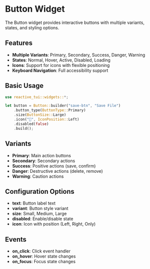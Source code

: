 # Button Widget

The Button widget provides interactive buttons with multiple variants, states, and styling options.

## Features

- **Multiple Variants**: Primary, Secondary, Success, Danger, Warning
- **States**: Normal, Hover, Active, Disabled, Loading
- **Icons**: Support for icons with flexible positioning
- **Keyboard Navigation**: Full accessibility support

## Basic Usage

```rust
use reactive_tui::widgets::*;

let button = Button::builder("save-btn", "Save File")
    .button_type(ButtonType::Primary)
    .size(ButtonSize::Large)
    .icon("💾", IconPosition::Left)
    .disabled(false)
    .build();
```

## Variants

- **Primary**: Main action buttons
- **Secondary**: Secondary actions
- **Success**: Positive actions (save, confirm)
- **Danger**: Destructive actions (delete, remove)
- **Warning**: Caution actions

## Configuration Options

- **text**: Button label text
- **variant**: Button style variant
- **size**: Small, Medium, Large
- **disabled**: Enable/disable state
- **icon**: Icon with position (Left, Right, Only)

## Events

- **on_click**: Click event handler
- **on_hover**: Hover state changes
- **on_focus**: Focus state changes
